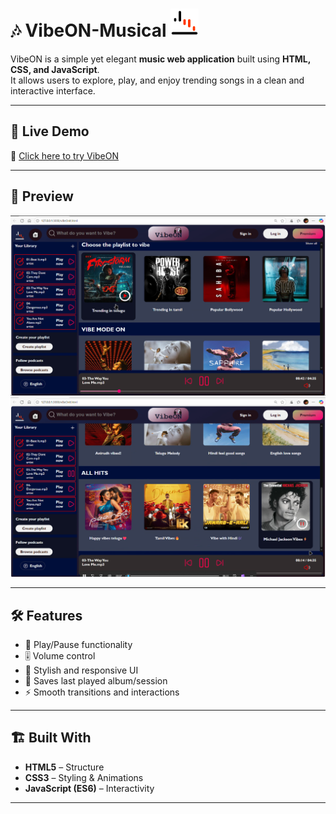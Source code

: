 # 🎶 VibeON-Musical <img src="favicon.svg" width="45" alt="VibeON logo">

VibeON is a simple yet elegant **music web application** built using **HTML, CSS, and JavaScript**.  
It allows users to explore, play, and enjoy trending songs in a clean and interactive interface.  

---

## 🚀 Live Demo  
🔗 [Click here to try VibeON](https://vibeon-musicalvibe.netlify.app/)  

---

## 📸 Preview  

![VibeON Preview](VibeON-PreviewSS/VibeON-demo1.png)  
![VibeON Preview](VibeON-PreviewSS/VibeON-demo2.png)  

---

## 🛠️ Features  
- 🎵 Play/Pause functionality  
- 🎚️ Volume control  
- 🎨 Stylish and responsive UI  
- 💾 Saves last played album/session  
- ⚡ Smooth transitions and interactions  

---

## 🏗️ Built With  
- **HTML5** – Structure  
- **CSS3** – Styling & Animations  
- **JavaScript (ES6)** – Interactivity  

---

